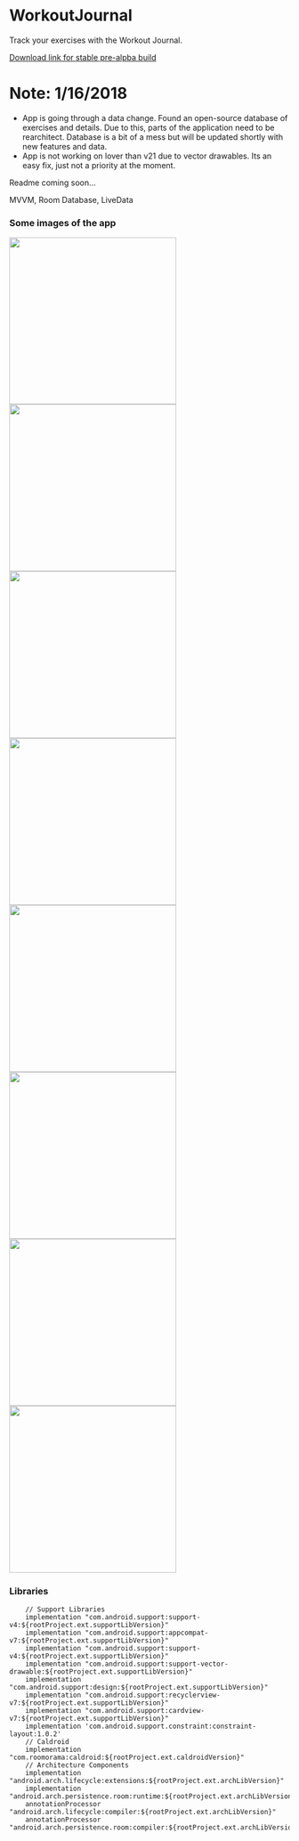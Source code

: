 # WorkoutJournal
Track your exercises with the Workout Journal.

[Download link for stable pre-alpba build](https://rink.hockeyapp.net/apps/2d9b423d8e47445a8334994e9c935167/app_versions/6)

# Note:  1/16/2018
- App is going through a data change. Found an open-source database of exercises and details. Due to this, parts of the application need to be rearchitect. Database is a bit of a mess but will be updated shortly with new features and data. 
- App is not working on lover than v21 due to vector drawables. Its an easy fix, just not a priority at the moment. 


Readme coming soon...

MVVM, Room Database, LiveData

### Some images of the app

<p float="top">
<img src="https://github.com/EugeneHoran/WorkoutJournal/blob/master/images/device-2018-01-14-204240.png" width="300" />
<img src="https://github.com/EugeneHoran/WorkoutJournal/blob/master/images/device-2018-01-10-133658.png" width="300" />
<img src="https://github.com/EugeneHoran/WorkoutJournal/blob/master/images/device-2018-01-13-125800.png" width="300" />
<img src="https://github.com/EugeneHoran/WorkoutJournal/blob/master/images/device-2018-01-10-133741.png" width="300" />
<img src="https://github.com/EugeneHoran/WorkoutJournal/blob/master/images/device-2018-01-11-160702.png" width="300" />
<img src="https://github.com/EugeneHoran/WorkoutJournal/blob/master/images/device-2018-01-10-133421.png" width="300" />
<img src="https://github.com/EugeneHoran/WorkoutJournal/blob/master/images/device-2018-01-10-133833.png" width="300" />
<img src="https://github.com/EugeneHoran/WorkoutJournal/blob/master/images/device-2018-01-10-133920.png" width="300"  />
</p>


### Libraries

```
    // Support Libraries
    implementation "com.android.support:support-v4:${rootProject.ext.supportLibVersion}"
    implementation "com.android.support:appcompat-v7:${rootProject.ext.supportLibVersion}"
    implementation "com.android.support:support-v4:${rootProject.ext.supportLibVersion}"
    implementation "com.android.support:support-vector-drawable:${rootProject.ext.supportLibVersion}"
    implementation "com.android.support:design:${rootProject.ext.supportLibVersion}"
    implementation "com.android.support:recyclerview-v7:${rootProject.ext.supportLibVersion}"
    implementation "com.android.support:cardview-v7:${rootProject.ext.supportLibVersion}"
    implementation 'com.android.support.constraint:constraint-layout:1.0.2'
    // Caldroid
    implementation "com.roomorama:caldroid:${rootProject.ext.caldroidVersion}"
    // Architecture Components
    implementation "android.arch.lifecycle:extensions:${rootProject.ext.archLibVersion}"
    implementation "android.arch.persistence.room:runtime:${rootProject.ext.archLibVersion}"
    annotationProcessor "android.arch.lifecycle:compiler:${rootProject.ext.archLibVersion}"
    annotationProcessor "android.arch.persistence.room:compiler:${rootProject.ext.archLibVersion}"

```
